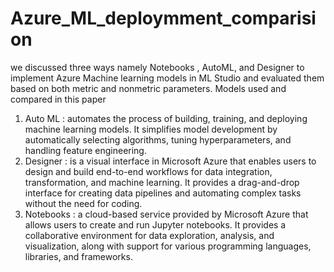 # Azure_ML_deploymment_comparision
 we discussed three ways namely Notebooks , AutoML, and Designer to implement Azure Machine learning  models in ML Studio  and evaluated them based on both metric and nonmetric parameters.
Models used and compared in this paper 
1. Auto ML :  automates the process of building, training, and deploying machine learning models. It simplifies model development by automatically selecting algorithms, tuning hyperparameters, and handling feature engineering. 
2. Designer :  is a visual interface in Microsoft Azure that enables users to design and build end-to-end workflows for data integration, transformation, and machine learning. It provides a drag-and-drop interface for creating data pipelines and automating complex tasks without the need for coding.
3. Notebooks : a cloud-based service provided by Microsoft Azure that allows users to create and run Jupyter notebooks. It provides a collaborative environment for data exploration, analysis, and visualization, along with support for various programming languages, libraries, and frameworks.
